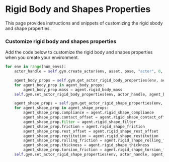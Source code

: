 # Rigid Body and Shapes Properties

This page provides instructions and snippets of customizing the rigid sbody and shape properties.

### Customize rigid body and shapes properties

Add the code below to customize the rigid body and shapes properties when you create your environment.

```python
for env in range(num_envs):
    actor_handle = self.gym.create_actor(env, asset, pose, "actor", 0, 1)

    agent_body_props = self.gym.get_actor_rigid_body_properties(env, actor_handle)
    for agent_body_prop in agent_body_props:
        agent_body_prop.mass = agent.rigid_body_mass
    self.gym.set_actor_rigid_body_properties(env, actor_handle, agent_body_props)

    agent_shape_props = self.gym.get_actor_rigid_shape_properties(env, actor_handle)
    for agent_shape_prop in agent_shape_props:
        agent_shape_prop.compliance = agent.rigid_shape_compliance
        agent_shape_prop.contact_offset = agent.rigid_shape_contact_offset
        agent_shape_prop.filter = agent.rigid_shape_filter
        agent_shape_prop.friction = agent.rigid_shape_friction
        agent_shape_prop.rest_offset = agent.rigid_shape_rest_offset
        agent_shape_prop.restitution = agent.rigid_shape_restitution
        agent_shape_prop.rolling_friction = agent.rigid_shape_rolling_friction
        agent_shape_prop.thickness = agent.rigid_shape_thickness
        agent_shape_prop.torsion_friction = agent.rigid_shape_torsion_friction
    self.gym.set_actor_rigid_shape_properties(env, actor_handle, agent_shape_props)  
```
